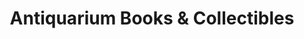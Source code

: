 ---
title: "Antiquarium Books & Collectibles"
url: /jefferson-city/antiquarium-books-und-collectibles/
shop: Bücher
---